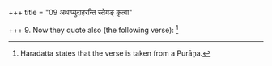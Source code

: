 +++
title = "09 अथाप्युदाहरन्ति स्तेयङ् कृत्वा"

+++
9. Now they quote also (the following verse): [^8] 


[^8]:  Haradatta states that the verse is taken from a Purāṇa.
